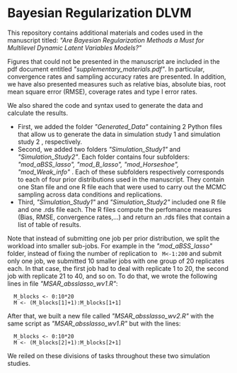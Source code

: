 # Bayesian Regularization DLVM

This repository contains additional materials and codes used in the manuscript titled: _"Are Bayesian Regularization Methods a Must for Multilevel Dynamic Latent Variables Models?"_

Figures that could not be presented in the manuscript are included in the pdf document entitled _"supplementary_materials.pdf"_.  In particular, convergence rates and sampling accuracy rates are presented. In addition, we have also presented measures such as relative bias, absolute bias, root mean square error (RMSE), coverage rates and type I error rates.

We  also shared the code and syntax used to generate the data and calculate the results. 
 - First, we added the folder _"Generated_Data"_ containing 2 Python files that allow us to generate the data in simulation study 1 and simulation study 2 , respectively.
 - Second, we added two folders _"Simulation_Study1"_ and _"Simulation_Study2"_. Each folder contains four subfolders: _"mod_aBSS_lasso", "mod_B_lasso", "mod_Horseshoe", "mod_Weak_info"_ . Each of these subfolders respectively corresponds to each of four prior distributions used in the manuscript. They contain one Stan file and one R file each that were used to carry out the MCMC sampling across data conditions and replications.
 - Third, _"Simulation_Study1"_ and _"Simulation_Study2"_ included one R file and one .rds file each. The R files compute the perfomance measures (Bias, RMSE, convergence rates,...) and return an .rds files that contain a list of table of results.  

Note that instead of submitting one job per prior distribution, we split the workload into smaller sub-jobs. For example in the _"mod_aBSS_lasso"_ folder, instead of fixing the number of replication to ```
M<-1:200``` and submit only one job, we submitted 10 smaller jobs with one group of 20 replicates each. In that case, the first job had to deal with replicate 1 to 20, the second job with replicate 21 to 40, and so on. To do that, we wrote the following lines in file _"MSAR_absslasso_wv1.R"_:
```
  M_blocks <- 0:10*20
  M <- (M_blocks[1]+1):M_blocks[1+1] 
```
After that, we built a new file called _"MSAR_absslasso_wv2.R"_ with the same script as _"MSAR_absslasso_wv1.R"_ but with the lines:
```
  M_blocks <- 0:10*20
  M <- (M_blocks[2]+1):M_blocks[2+1] 
```

We reiled on these divisions of tasks throughout these two simulation studies. 
 
